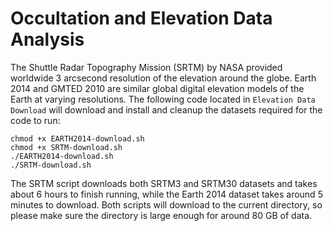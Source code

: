 # Occultation and Elevation Data Analysis
The Shuttle Radar Topography Mission (SRTM) by NASA provided worldwide 3 arcsecond resolution of the elevation around the globe. Earth 2014 and GMTED 2010 are similar global digital elevation models of the Earth at varying resolutions. The following code located in ```Elevation Data Download``` will download and install and cleanup the datasets required for the code to run: 
```
chmod +x EARTH2014-download.sh
chmod +x SRTM-download.sh
./EARTH2014-download.sh
./SRTM-download.sh
```
The SRTM script downloads both SRTM3 and SRTM30 datasets and takes about 6 hours to finish running, while the Earth 2014 dataset takes around 5 minutes to download. Both scripts will download to the current directory, so please make sure the directory is large enough for around 80 GB of data. 
